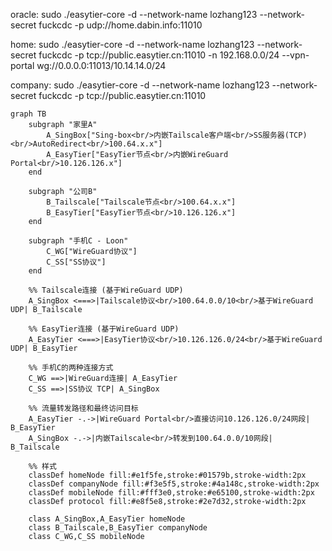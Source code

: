 oracle:
sudo ./easytier-core -d --network-name lozhang123 --network-secret fuckcdc -p udp://home.dabin.info:11010

home:
sudo ./easytier-core -d --network-name lozhang123 --network-secret fuckcdc -p tcp://public.easytier.cn:11010 -n 192.168.0.0/24 --vpn-portal wg://0.0.0.0:11013/10.14.14.0/24



company:
sudo ./easytier-core -d --network-name lozhang123 --network-secret fuckcdc -p tcp://public.easytier.cn:11010

```mermaid
graph TB
    subgraph "家里A"
        A_SingBox["Sing-box<br/>内嵌Tailscale客户端<br/>SS服务器(TCP)<br/>AutoRedirect<br/>100.64.x.x"]
        A_EasyTier["EasyTier节点<br/>内嵌WireGuard Portal<br/>10.126.126.x"]
    end
    
    subgraph "公司B"
        B_Tailscale["Tailscale节点<br/>100.64.x.x"]
        B_EasyTier["EasyTier节点<br/>10.126.126.x"]
    end
    
    subgraph "手机C - Loon"
        C_WG["WireGuard协议"]
        C_SS["SS协议"]
    end
    
    %% Tailscale连接 (基于WireGuard UDP)
    A_SingBox <===>|Tailscale协议<br/>100.64.0.0/10<br/>基于WireGuard UDP| B_Tailscale
    
    %% EasyTier连接 (基于WireGuard UDP)
    A_EasyTier <===>|EasyTier协议<br/>10.126.126.0/24<br/>基于WireGuard UDP| B_EasyTier
    
    %% 手机C的两种连接方式
    C_WG ==>|WireGuard连接| A_EasyTier
    C_SS ==>|SS协议 TCP| A_SingBox
    
    %% 流量转发路径和最终访问目标
    A_EasyTier -.->|WireGuard Portal<br/>直接访问10.126.126.0/24网段| B_EasyTier
    A_SingBox -.->|内嵌Tailscale<br/>转发到100.64.0.0/10网段| B_Tailscale
    
    %% 样式
    classDef homeNode fill:#e1f5fe,stroke:#01579b,stroke-width:2px
    classDef companyNode fill:#f3e5f5,stroke:#4a148c,stroke-width:2px
    classDef mobileNode fill:#fff3e0,stroke:#e65100,stroke-width:2px
    classDef protocol fill:#e8f5e8,stroke:#2e7d32,stroke-width:2px
    
    class A_SingBox,A_EasyTier homeNode
    class B_Tailscale,B_EasyTier companyNode
    class C_WG,C_SS mobileNode
```
